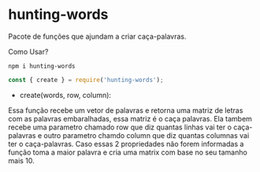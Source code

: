 # hunting-words

Pacote de funções que ajundam a criar caça-palavras.

Como Usar?
```shell
npm i hunting-words
```

```js
const { create } = require('hunting-words');
```

- create(words, row, column): 

Essa função recebe um vetor de palavras e retorna uma matriz de letras com as palavras embaralhadas, essa matriz é o caça palavras.
Ela tambem recebe uma parametro chamado row que diz quantas linhas vai ter o caça-palavras e outro parametro chamdo column que diz quantas columnas vai ter o caça-palavras. Caso essas 2 propriedades não forem informadas a função toma a maior palavra e cria uma matrix com base no seu tamanho mais 10. 